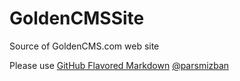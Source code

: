 # GoldenCMSSite
Source of GoldenCMS.com web site

Please use <a href="https://guides.github.com/features/mastering-markdown/" target="_blank">GitHub Flavored Markdown</a>
<a href="https://help.github.com/articles/basic-writing-and-formatting-syntax/#mentioning-users-and-teams" class="user-mention">@parsmizban</a>